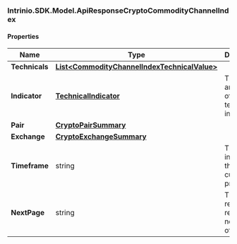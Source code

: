 [//]: # (CLASS:Intrinio.SDK.Model.ApiResponseCryptoCommodityChannelIndex)

[//]: # (KIND:object)

### Intrinio.SDK.Model.ApiResponseCryptoCommodityChannelIndex
#### Properties

[//]: # (START_DEFINITION)

Name | Type | Description
------------ | ------------- | -------------
**Technicals** | [**List&lt;CommodityChannelIndexTechnicalValue&gt;**](CommodityChannelIndexTechnicalValue.md) |  &nbsp;
**Indicator** | [**TechnicalIndicator**](TechnicalIndicator.md) | The name and symbol of the technical indicator &nbsp;
**Pair** | [**CryptoPairSummary**](CryptoPairSummary.md) |  &nbsp;
**Exchange** | [**CryptoExchangeSummary**](CryptoExchangeSummary.md) |  &nbsp;
**Timeframe** | string | The time interval for the crypto currency prices &nbsp;
**NextPage** | string | The token required to request the next page of the data &nbsp;

[//]: # (END_DEFINITION)


[//]: # (CONTAINED_CLASS:Intrinio.SDK.Model.CommodityChannelIndexTechnicalValue)


[//]: # (CONTAINED_CLASS:Intrinio.SDK.Model.TechnicalIndicator)


[//]: # (CONTAINED_CLASS:Intrinio.SDK.Model.CryptoPairSummary)


[//]: # (CONTAINED_CLASS:Intrinio.SDK.Model.CryptoExchangeSummary)



